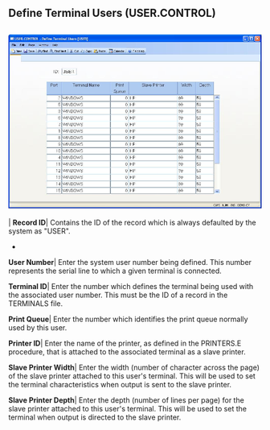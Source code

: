 ## Define Terminal Users (USER.CONTROL)
<PageHeader />

##

![](./USER-CONTROL-1.jpg)

| **Record ID**|  Contains the ID of the record which is always defaulted by
the system as "USER".

-  
**User Number**|  Enter the system user number being defined. This number
represents the serial line to which a given terminal is connected.

**Terminal ID**|  Enter the number which defines the terminal being used with
the associated user number. This must be the ID of a record in the TERMINALS
file.

**Print Queue**|  Enter the number which identifies the print queue normally
used by this user.

**Printer ID**|  Enter the name of the printer, as defined in the PRINTERS.E
procedure, that is attached to the associated terminal as a slave printer.

**Slave Printer Width**|  Enter the width (number of character across the
page) of the slave printer attached to this user's terminal. This will be used
to set the terminal characteristics when output is sent to the slave printer.

**Slave Printer Depth**|  Enter the depth (number of lines per page) for the
slave printer attached to this user's terminal. This will be used to set the
terminal when output is directed to the slave printer.


<badge text= "Version 8.10.15 10/27/14" vertical="middle" />

<PageFooter />
